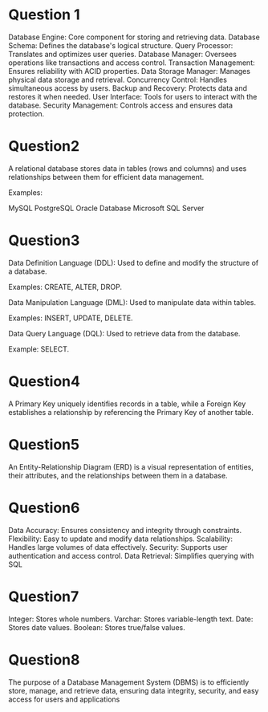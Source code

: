 # Question 1
Database Engine: Core component for storing and retrieving data.
Database Schema: Defines the database's logical structure.
Query Processor: Translates and optimizes user queries.
Database Manager: Oversees operations like transactions and access control.
Transaction Management: Ensures reliability with ACID properties.
Data Storage Manager: Manages physical data storage and retrieval.
Concurrency Control: Handles simultaneous access by users.
Backup and Recovery: Protects data and restores it when needed.
User Interface: Tools for users to interact with the database.
Security Management: Controls access and ensures data protection.

# Question2
A relational database stores data in tables (rows and columns) and uses relationships between them for efficient data management.

Examples:

MySQL
PostgreSQL
Oracle Database
Microsoft SQL Server

# Question3
Data Definition Language (DDL):
Used to define and modify the structure of a database.

Examples: CREATE, ALTER, DROP.

Data Manipulation Language (DML):
Used to manipulate data within tables.

Examples: INSERT, UPDATE, DELETE.

Data Query Language (DQL):
Used to retrieve data from the database.

Example: SELECT.

# Question4
A Primary Key uniquely identifies records in a table, while a Foreign Key establishes a relationship by referencing the Primary Key of another table.

# Question5
An Entity-Relationship Diagram (ERD) is a visual representation of entities, their attributes, and the relationships between them in a database.

# Question6
Data Accuracy: Ensures consistency and integrity through constraints.
Flexibility: Easy to update and modify data relationships.
Scalability: Handles large volumes of data effectively.
Security: Supports user authentication and access control.
Data Retrieval: Simplifies querying with SQL

# Question7
Integer: Stores whole numbers.
Varchar: Stores variable-length text.
Date: Stores date values.
Boolean: Stores true/false values.

# Question8
The purpose of a Database Management System (DBMS) is to efficiently store, manage, and retrieve data, ensuring data integrity, security, and easy access for users and applications

